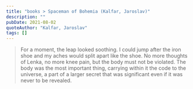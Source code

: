 ```yaml
---
title: "books > Spaceman of Bohemia (Kalfar, Jaroslav)"
description: ""
pubDate: 2021-08-02
quoteAuthor: "Kalfar, Jaroslav"
tags: []
---
```


> For a moment, the leap looked soothing. I could jump after the iron shoe and my aches would split apart like the shoe. No more thoughts of Lenka, no more knee pain, but the body must not be violated. The body was the most important thing, carrying within it the code to the universe, a part of a larger secret that was significant even if it was never to be revealed.